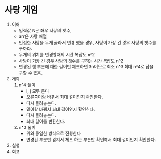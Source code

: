 # 사탕 게임

1. 이해
    - 입력값 N은 좌우 사탕의 갯수,
    - arr은 사탕 배열
    - 인접한 사탕을 두개 골라서 변경 했을 경우, 사탕이 가장 긴 경우 사탕의 갯수를 구하라.
    - 두개의 위치를 변경할때의 시간 복잡도 n^2
    - 사탕이 가장 긴 경우 사탕의 갯수를 구하는 시간 복잡도 n^2
    - 변경된 행 부분에 대한 길이만 체크하면 3n이므로 최소 n^3 최대 n^4로 답을 구할 수 있음..
2. 계획
    1. n^4 풀이
        - i, j 모두 돈다
        - 오른쪽이랑 바꿔서 최대 길이인지 확인한다.
        - 다시 돌려놓는다.
        - 밑이랑 바꿔서 최대 길이인지 확인한다.
        - 다시 돌려놓는다.
        - 최대 길이를 반환한다.
    2. n^3 풀이
        - 위와 동일한 방식으로 진행한다
        - 변경된 부분만 넘겨서 체크 하는 부분만 확인해서 최대 길이인지 확인한다.
3. 실행
4. 회고
